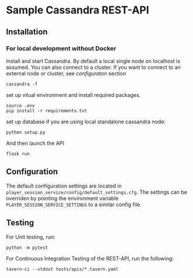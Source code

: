# Sample Cassandra REST-API

## Installation

### For local development without Docker
Install and start Cassandra.
By default a local single node on localhost is assumed. You can also connect to a cluster.
If you want to connect to an external node or cluster, see _configuraton_ section
```
cassandra -f
```
set up vitual environment and install required packages.
```
source .env
pip install -r requirements.txt
```

set up database if you are using local standalone cassandra node:
```
python setup.py
```

And then launch the API
```
flask run
```

## Configuration
The default configuration settings are located in `player_session_service/config/default_settings.cfg`.
The settings can be overriden by pointing the environment variable `PLAYER_SESSION_SERVICE_SETTINGS` to a similar config file.


## Testing
For Unit testing, run:
```
python -m pytest
```
For Continuous Integration Testing of the REST-API, run the following:
```
tavern-ci --stdout tests/apis/*.tavern.yaml
```
